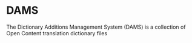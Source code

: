 # DAMS
The Dictionary Additions Management System (DAMS) is a collection of Open Content translation dictionary files
